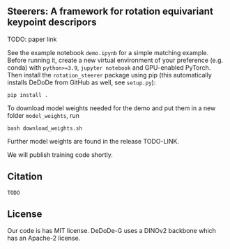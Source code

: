 Steerers: A framework for rotation equivariant keypoint descripors
---
TODO: paper link

See the example notebook `demo.ipynb` for a simple matching example.
Before running it, create a new virtual environment of your preference (e.g. conda) with `python>=3.9`, `jupyter notebook` and GPU-enabled PyTorch.
Then install the `rotation_steerer` package using pip (this automatically installs DeDoDe from GitHub as well, see `setup.py`): 
```
pip install .
```
To download model weights needed for the demo and put them in a new folder `model_weights`, run
```
bash download_weights.sh
```
Further model weights are found in the release TODO-LINK.

We will publish training code shortly.

## Citation
```
TODO
```

## License
Our code is has MIT license. DeDoDe-G uses a DINOv2 backbone which has an Apache-2 license.
